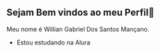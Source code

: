 ## Sejam Bem vindos ao meu Perfil🤍

Meu nome é Willian Gabriel Dos Santos Mançano.

- Estou estudando na Alura
